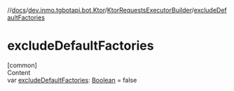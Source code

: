 //[docs](../../../index.md)/[dev.inmo.tgbotapi.bot.Ktor](../index.md)/[KtorRequestsExecutorBuilder](index.md)/[excludeDefaultFactories](exclude-default-factories.md)



# excludeDefaultFactories  
[common]  
Content  
var [excludeDefaultFactories](exclude-default-factories.md): [Boolean](https://kotlinlang.org/api/latest/jvm/stdlib/kotlin/-boolean/index.html) = false  




